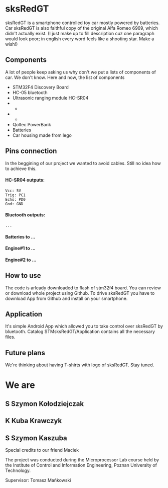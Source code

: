 # sksRedGT

sksRedGT is a smartphone controlled toy car mostly powered by batteries. 
Car sksRedGT is also faithful copy of the original Alfa Romeo 6969, which didn't actually exist.
(I just make up to fill description cuz one paragraph would look poor; in english every word feels like a shooting star. Make a wish!)

## Components

A lot of people keep asking us why don't we put a lists of components of car. We don't know. 
Here and now, the list of components

- STM32F4 Discovery Board
- HC-05 bluetooth
- Ultrasonic ranging module HC-SR04
- *
- *
- Qoltec PowerBank
- Batteries
- Car housing made from lego


## Pins connection

In the beggining of our project we wanted to avoid cables. Still no idea how to achieve this.

#### HC-SR04 outputs:
	Vcc: 5V
	Trig: PC1
	Echo: PD0
	Gnd: GND

#### Bluetooth outputs:
	...
#### Batteries to ...
#### Engine#1 to ...
#### Engine#2 to ...


## How to use

The code is arleady downloaded to flash of stm32f4 board. You can review or download whole project using Github.
To drive sksRedGT you have to download App from Github and install on your smartphone.


## Application

It's simple Android App which allowed you to take control over sksRedGT by bluetooth.
Catalog STMsksRedGT/Application contains all the necessary files.

## Future plans

We're thinking about having T-shirts with logo of sksRedGT. Stay tuned.

# We are

## S  Szymon Kołodziejczak
## K  Kuba Krawczyk
## S  Szymon Kaszuba

Special credits to our friend Maciek


The project was conducted during the Microprocessor Lab course held by the Institute of Control and Information Engineering, Poznan University of Technology.

Supervisor: Tomasz Mańkowski








